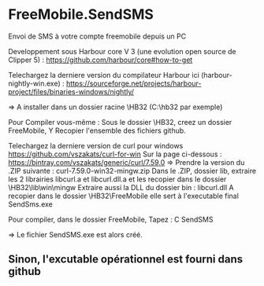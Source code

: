 # FreeMobile.SendSMS
Envoi de SMS à votre compte freemobile depuis un PC

Developpement sous Harbour core V 3 (une evolution open source de Clipper 5) :
https://github.com/harbour/core#how-to-get

Telechargez la derniere version du compilateur Harbour ici (harbour-nightly-win.exe) :
https://sourceforge.net/projects/harbour-project/files/binaries-windows/nightly/

=> A installer dans un dossier racine \HB32 (C:\hb32 par exemple)

Pour Compiler vous-même :
Sous le dossier \HB32, creez un dossier FreeMobile,
Y Recopier l'ensemble des fichiers github.

Telechargez la derniere version de curl pour windows
https://github.com/vszakats/curl-for-win
Sur la page ci-dessous :
https://bintray.com/vszakats/generic/curl/7.59.0
=> Prendre la version du .ZIP suivante : curl-7.59.0-win32-mingw.zip
Dans le .ZIP, dossier lib, extraire les 2 librairies
libcurl.a et
libcurl.dll.a 
et les recopier dans le dossier \HB32\lib\win\mingw
Extraire aussi la DLL du dossier bin :
libcurl.dll
A recopier dans le dossier \HB32\FreeMobile
elle sert à l'executable final SendSms.exe

Pour compiler, dans le dossier FreeMobile, Tapez :
C SendSMS

=> Le fichier SendSMS.exe est alors créé.

Sinon, l'excutable opérationnel est fourni dans github
-------------------------------------------------------------
